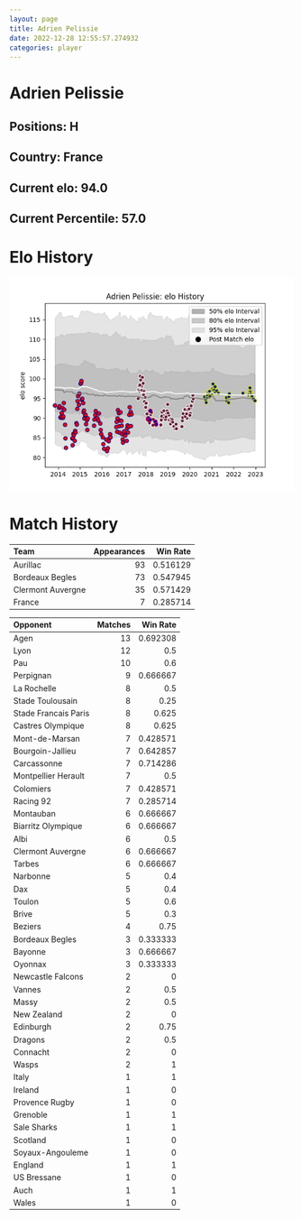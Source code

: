 ```yaml
---  
layout: page  
title: Adrien Pelissie  
date: 2022-12-28 12:55:57.274932  
categories: player  
---
```

# Adrien Pelissie

## Positions: H

## Country: France

## Current elo: 94.0

## Current Percentile: 57.0

# Elo History


![elo history](history_AdrienPelissie.png)
# Match History


| Team              |   Appearances |   Win Rate |
|:------------------|--------------:|-----------:|
| Aurillac          |            93 |   0.516129 |
| Bordeaux Begles   |            73 |   0.547945 |
| Clermont Auvergne |            35 |   0.571429 |
| France            |             7 |   0.285714 |

| Opponent             |   Matches |   Win Rate |
|:---------------------|----------:|-----------:|
| Agen                 |        13 |   0.692308 |
| Lyon                 |        12 |   0.5      |
| Pau                  |        10 |   0.6      |
| Perpignan            |         9 |   0.666667 |
| La Rochelle          |         8 |   0.5      |
| Stade Toulousain     |         8 |   0.25     |
| Stade Francais Paris |         8 |   0.625    |
| Castres Olympique    |         8 |   0.625    |
| Mont-de-Marsan       |         7 |   0.428571 |
| Bourgoin-Jallieu     |         7 |   0.642857 |
| Carcassonne          |         7 |   0.714286 |
| Montpellier Herault  |         7 |   0.5      |
| Colomiers            |         7 |   0.428571 |
| Racing 92            |         7 |   0.285714 |
| Montauban            |         6 |   0.666667 |
| Biarritz Olympique   |         6 |   0.666667 |
| Albi                 |         6 |   0.5      |
| Clermont Auvergne    |         6 |   0.666667 |
| Tarbes               |         6 |   0.666667 |
| Narbonne             |         5 |   0.4      |
| Dax                  |         5 |   0.4      |
| Toulon               |         5 |   0.6      |
| Brive                |         5 |   0.3      |
| Beziers              |         4 |   0.75     |
| Bordeaux Begles      |         3 |   0.333333 |
| Bayonne              |         3 |   0.666667 |
| Oyonnax              |         3 |   0.333333 |
| Newcastle Falcons    |         2 |   0        |
| Vannes               |         2 |   0.5      |
| Massy                |         2 |   0.5      |
| New Zealand          |         2 |   0        |
| Edinburgh            |         2 |   0.75     |
| Dragons              |         2 |   0.5      |
| Connacht             |         2 |   0        |
| Wasps                |         2 |   1        |
| Italy                |         1 |   1        |
| Ireland              |         1 |   0        |
| Provence Rugby       |         1 |   0        |
| Grenoble             |         1 |   1        |
| Sale Sharks          |         1 |   1        |
| Scotland             |         1 |   0        |
| Soyaux-Angouleme     |         1 |   0        |
| England              |         1 |   1        |
| US Bressane          |         1 |   0        |
| Auch                 |         1 |   1        |
| Wales                |         1 |   0        |